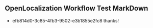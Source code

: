## OpenLocalization Workflow Test MarkDown
* efb814d0-3c85-4fb3-9502-e3b1855e2fc8 
thanks!<!--HONumber=Mar16_HO4-->
